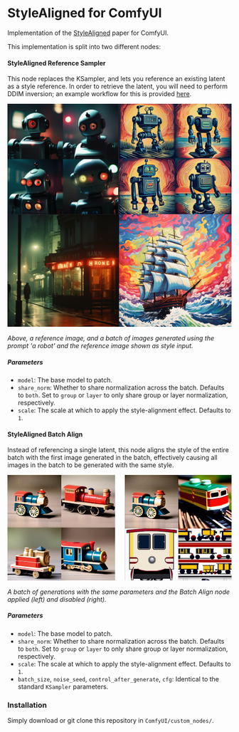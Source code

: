# StyleAligned for ComfyUI

Implementation of the [StyleAligned](https://style-aligned-gen.github.io/) paper for ComfyUI.

This implementation is split into two different nodes:

#### StyleAligned Reference Sampler

This node replaces the KSampler, and lets you reference an existing latent as a style reference. In order to retrieve the latent, you will need to perform DDIM inversion; an example workflow for this is provided [here](resources/style_aligned_inversion.json).

![](resources/reference_sampler.png)

_Above, a reference image, and a batch of images generated using the prompt 'a robot' and the reference image shown as style input._

##### Parameters

- `model`: The base model to patch.
- `share_norm`: Whether to share normalization across the batch. Defaults to `both`. Set to `group` or `layer` to only share group or layer normalization, respectively.
- `scale`: The scale at which to apply the style-alignment effect. Defaults to `1`.

#### StyleAligned Batch Align

Instead of referencing a single latent, this node aligns the style of the entire batch with the first image generated in the batch, effectively causing all images in the batch to be generated with the same style.

![](resources/batch_align.jpg)

_A batch of generations with the same parameters and the Batch Align node applied (left) and disabled (right)._

##### Parameters

- `model`: The base model to patch.
- `share_norm`: Whether to share normalization across the batch. Defaults to `both`. Set to `group` or `layer` to only share group or layer normalization, respectively.
- `scale`: The scale at which to apply the style-alignment effect. Defaults to `1`.
- `batch_size`, `noise_seed`, `control_after_generate`, `cfg`: Identical to the standard `KSampler` parameters.

### Installation

Simply download or git clone this repository in `ComfyUI/custom_nodes/`.
